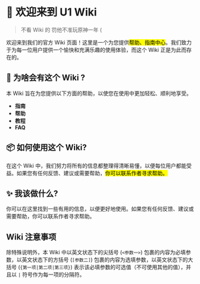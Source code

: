 # 👋 欢迎来到 U1 Wiki
> 不看 Wiki 的 罚他不准玩原神一年 (

欢迎来到我们的官方 Wiki 页面！这里是一个为您提供<mark>帮助、指南中心</mark>。我们致力于为每一位用户提供一个愉快和充满乐趣的使用体验，而这个 Wiki 正是为此而存在的。

## **🔨 为啥会有这个 Wiki \?**

本 Wiki 旨在为您提供以下方面的帮助，以使您在使用中更加轻松、顺利地享受。

- **指南**
- **帮助**
- **教程**
- **FAQ**

## **📦 如何使用这个 Wiki\?**

在这个 Wiki 中，我们努力将所有的信息都整理得清晰易懂，以便每位用户都能受益。如果您有任何反馈、建议或需要帮助，<mark>你可以联系作者寻求帮助。</mark>

## **✨ 我该做什么\?**

你可以在这里找到一些有用的信息，以便更好地使用。如果您有任何反馈、建议或需要帮助，你可以联系作者寻求帮助。

## Wiki 注意事项

除特殊说明外，本 Wiki 中以英文状态下的尖括号 (`<参数一>`) 包裹的内容为必填参数，以英文状态下的方括号 (`[参数二]`) 包裹的内容为选填参数，以英文状态下的大括号 (`{第一项|第二项|第三项}`) 表示该必填参数的可选值（不可使用其他的值），并且以 `|` 符号作为每一项的分隔符。